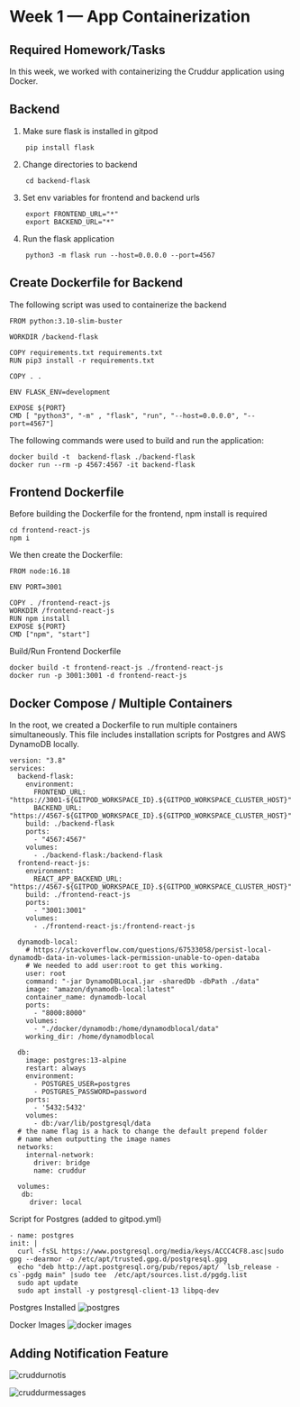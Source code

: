 # Week 1 — App Containerization

## Required Homework/Tasks

In this week, we worked with containerizing the Cruddur application using Docker.

## Backend

1. Make sure flask is installed in gitpod
```
    pip install flask
```
2. Change directories to backend
```
    cd backend-flask
```
3. Set env variables for frontend and backend urls
``` 
    export FRONTEND_URL="*"
    export BACKEND_URL="*"
```
4. Run the flask application
```    
    python3 -m flask run --host=0.0.0.0 --port=4567
```
## Create Dockerfile for Backend

The following script was used to containerize the backend

    FROM python:3.10-slim-buster

    WORKDIR /backend-flask

    COPY requirements.txt requirements.txt
    RUN pip3 install -r requirements.txt

    COPY . .

    ENV FLASK_ENV=development

    EXPOSE ${PORT}
    CMD [ "python3", "-m" , "flask", "run", "--host=0.0.0.0", "--port=4567"]
    
    
The following commands were used to build and run the application:

    docker build -t  backend-flask ./backend-flask
    docker run --rm -p 4567:4567 -it backend-flask
    
    
## Frontend Dockerfile

Before building the Dockerfile for the frontend, npm install is required

    cd frontend-react-js
    npm i
    
We then create the Dockerfile:

    FROM node:16.18

    ENV PORT=3001

    COPY . /frontend-react-js
    WORKDIR /frontend-react-js
    RUN npm install
    EXPOSE ${PORT}
    CMD ["npm", "start"]
    
Build/Run Frontend Dockerfile

    docker build -t frontend-react-js ./frontend-react-js 
    docker run -p 3001:3001 -d frontend-react-js
    
## Docker Compose / Multiple Containers

In the root, we created a Dockerfile to run multiple containers simultaneously.
This file includes installation scripts for Postgres and AWS DynamoDB locally.

    version: "3.8"
    services:
      backend-flask:
        environment:
          FRONTEND_URL: "https://3001-${GITPOD_WORKSPACE_ID}.${GITPOD_WORKSPACE_CLUSTER_HOST}"
          BACKEND_URL: "https://4567-${GITPOD_WORKSPACE_ID}.${GITPOD_WORKSPACE_CLUSTER_HOST}"
        build: ./backend-flask
        ports:
          - "4567:4567"
        volumes:
          - ./backend-flask:/backend-flask
      frontend-react-js:
        environment:
          REACT_APP_BACKEND_URL: "https://4567-${GITPOD_WORKSPACE_ID}.${GITPOD_WORKSPACE_CLUSTER_HOST}"
        build: ./frontend-react-js
        ports:
          - "3001:3001"
        volumes:
          - ./frontend-react-js:/frontend-react-js

      dynamodb-local:
        # https://stackoverflow.com/questions/67533058/persist-local-dynamodb-data-in-volumes-lack-permission-unable-to-open-databa
        # We needed to add user:root to get this working.
        user: root
        command: "-jar DynamoDBLocal.jar -sharedDb -dbPath ./data"
        image: "amazon/dynamodb-local:latest"
        container_name: dynamodb-local
        ports:
          - "8000:8000"
        volumes:
          - "./docker/dynamodb:/home/dynamodblocal/data"
        working_dir: /home/dynamodblocal

      db:
        image: postgres:13-alpine
        restart: always
        environment:
          - POSTGRES_USER=postgres
          - POSTGRES_PASSWORD=password
        ports:
          - '5432:5432'
        volumes: 
          - db:/var/lib/postgresql/data
      # the name flag is a hack to change the default prepend folder
      # name when outputting the image names
      networks: 
        internal-network:
          driver: bridge
          name: cruddur

      volumes:
       db:
         driver: local
         
 Script for Postgres (added to gitpod.yml)
 
    - name: postgres
    init: |
      curl -fsSL https://www.postgresql.org/media/keys/ACCC4CF8.asc|sudo gpg --dearmor -o /etc/apt/trusted.gpg.d/postgresql.gpg
      echo "deb http://apt.postgresql.org/pub/repos/apt/ `lsb_release -cs`-pgdg main" |sudo tee  /etc/apt/sources.list.d/pgdg.list
      sudo apt update
      sudo apt install -y postgresql-client-13 libpq-dev
      

     
Postgres Installed  ![postgres](https://user-images.githubusercontent.com/125153369/221335377-38404b9e-cd83-47bb-b490-b49452e25a8c.PNG)

Docker Images ![docker images](https://user-images.githubusercontent.com/125153369/221335412-d559f66d-03f2-47a7-bfb3-1002fb309da0.PNG)


## Adding Notification Feature

![cruddurnotis](https://user-images.githubusercontent.com/125153369/221335417-d6548290-81b2-428f-915d-01f9c576ac4e.PNG)

![cruddurmessages](https://user-images.githubusercontent.com/125153369/221335418-9464efb6-2230-46f0-bd74-99c1c3cc3dc5.PNG)



    
    
    
    
    
    
